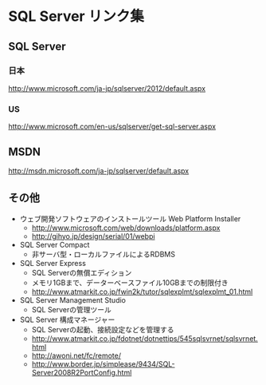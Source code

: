 ﻿# SQL Server リンク集


## SQL Server
### 日本
http://www.microsoft.com/ja-jp/sqlserver/2012/default.aspx

### US
http://www.microsoft.com/en-us/sqlserver/get-sql-server.aspx

## MSDN
http://msdn.microsoft.com/ja-jp/sqlserver/default.aspx

## その他

- ウェブ開発ソフトウェアのインストールツール Web Platform Installer
  - http://www.microsoft.com/web/downloads/platform.aspx
  - http://gihyo.jp/design/serial/01/webpi
- SQL Server Compact
  - 非サーバ型・ローカルファイルによるRDBMS
- SQL Server Express
  - SQL Serverの無償エディション
  - メモリ1GBまで、データーベースファイル10GBまでの制限付き
  - http://www.atmarkit.co.jp/fwin2k/tutor/sqlexplmt/sqlexplmt_01.html
- SQL Server Management Studio
  - SQL Serverの管理ツール
- SQL Server 構成マネージャー
  - SQL Serverの起動、接続設定などを管理する
  - http://www.atmarkit.co.jp/fdotnet/dotnettips/545sqlsvrnet/sqlsvrnet.html
  - http://awoni.net/fc/remote/
  - http://www.border.jp/simplease/9434/SQL-Server2008R2PortConfig.html
